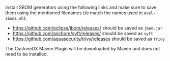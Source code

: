 Install SBOM generators using the following links and make sure to save them
using the mentioned filenames (to match the names used in `eval-sboms.sh`):

- https://github.com/eclipse/jbom/releases/ should be saved as `jbom.jar`
- https://github.com/anchore/syft/releases/ should be saved as `syft`
- https://github.com/aquasecurity/trivy/releases should be saved as `trivy`

The CycloneDX Maven Plugin will be downloaded by Maven and does not need to be
installed.